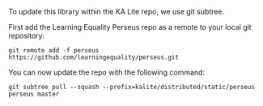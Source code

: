 To update this library within the KA Lite repo, we use git subtree.

First add the Learning Equality Perseus repo as a remote to your local git repository:
```
git remote add -f perseus https://github.com/learningequality/perseus.git
```
You can now update the repo with the following command:
```
git subtree pull --squash --prefix=kalite/distributed/static/perseus perseus master
```